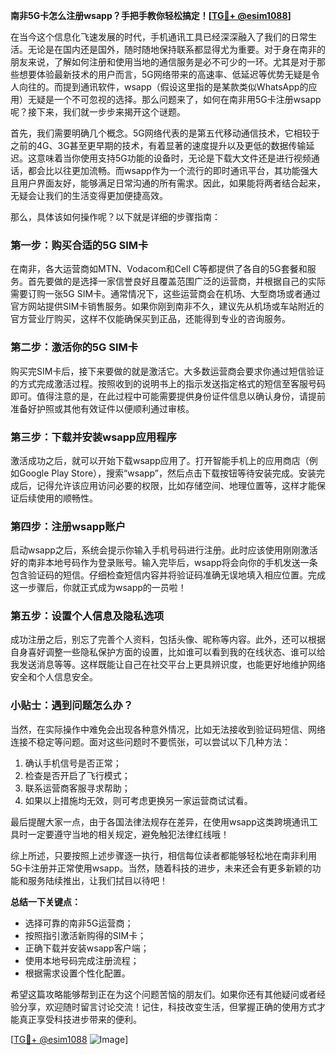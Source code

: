 **南非5G卡怎么注册wsapp？手把手教你轻松搞定！[[TG💪+ @esim1088](https://t.me/s/esim1088)]**

在当今这个信息化飞速发展的时代，手机通讯工具已经深深融入了我们的日常生活。无论是在国内还是国外，随时随地保持联系都显得尤为重要。对于身在南非的朋友来说，了解如何注册和使用当地的通信服务是必不可少的一环。尤其是对于那些想要体验最新技术的用户而言，5G网络带来的高速率、低延迟等优势无疑是令人向往的。而提到通讯软件，wsapp（假设这里指的是某款类似WhatsApp的应用）无疑是一个不可忽视的选择。那么问题来了，如何在南非用5G卡注册wsapp呢？接下来，我们就一步步来揭开这个谜题。

首先，我们需要明确几个概念。5G网络代表的是第五代移动通信技术，它相较于之前的4G、3G甚至更早期的技术，有着显著的速度提升以及更低的数据传输延迟。这意味着当你使用支持5G功能的设备时，无论是下载大文件还是进行视频通话，都会比以往更加流畅。而wsapp作为一个流行的即时通讯平台，其功能强大且用户界面友好，能够满足日常沟通的所有需求。因此，如果能将两者结合起来，无疑会让我们的生活变得更加便捷高效。

那么，具体该如何操作呢？以下就是详细的步骤指南：

### 第一步：购买合适的5G SIM卡

在南非，各大运营商如MTN、Vodacom和Cell C等都提供了各自的5G套餐和服务。首先要做的是选择一家信誉良好且覆盖范围广泛的运营商，并根据自己的实际需要订购一张5G SIM卡。通常情况下，这些运营商会在机场、大型商场或者通过官方网站提供SIM卡销售服务。如果你刚到南非不久，建议先从机场或车站附近的官方营业厅购买，这样不仅能确保买到正品，还能得到专业的咨询服务。

### 第二步：激活你的5G SIM卡

购买完SIM卡后，接下来要做的就是激活它。大多数运营商会要求你通过短信验证的方式完成激活过程。按照收到的说明书上的指示发送指定格式的短信至客服号码即可。值得注意的是，在此过程中可能需要提供身份证件信息以确认身份，请提前准备好护照或其他有效证件以便顺利通过审核。

### 第三步：下载并安装wsapp应用程序

激活成功之后，就可以开始下载wsapp应用了。打开智能手机上的应用商店（例如Google Play Store），搜索“wsapp”，然后点击下载按钮等待安装完成。安装完成后，记得允许该应用访问必要的权限，比如存储空间、地理位置等，这样才能保证后续使用的顺畅性。

### 第四步：注册wsapp账户

启动wsapp之后，系统会提示你输入手机号码进行注册。此时应该使用刚刚激活好的南非本地号码作为登录账号。输入完毕后，wsapp将会向你的手机发送一条包含验证码的短信。仔细检查短信内容并将验证码准确无误地填入相应位置。完成这一步骤后，你就正式成为wsapp的一员啦！

### 第五步：设置个人信息及隐私选项

成功注册之后，别忘了完善个人资料，包括头像、昵称等内容。此外，还可以根据自身喜好调整一些隐私保护方面的设置，比如谁可以看到我的在线状态、谁可以给我发送消息等等。这样既能让自己在社交平台上更具辨识度，也能更好地维护网络安全和个人信息安全。

### 小贴士：遇到问题怎么办？

当然，在实际操作中难免会出现各种意外情况，比如无法接收到验证码短信、网络连接不稳定等问题。面对这些问题时不要慌张，可以尝试以下几种方法：

1. 确认手机信号是否正常；
2. 检查是否开启了飞行模式；
3. 联系运营商客服寻求帮助；
4. 如果以上措施均无效，则可考虑更换另一家运营商试试看。

最后提醒大家一点，由于各国法律法规存在差异，在使用wsapp这类跨境通讯工具时一定要遵守当地的相关规定，避免触犯法律红线哦！

综上所述，只要按照上述步骤逐一执行，相信每位读者都能够轻松地在南非利用5G卡注册并正常使用wsapp。当然，随着科技的进步，未来还会有更多新颖的功能和服务陆续推出，让我们拭目以待吧！

**总结一下关键点：**
- 选择可靠的南非5G运营商；
- 按照指引激活新购得的SIM卡；
- 正确下载并安装wsapp客户端；
- 使用本地号码完成注册流程；
- 根据需求设置个性化配置。

希望这篇攻略能够帮到正在为这个问题苦恼的朋友们。如果你还有其他疑问或者经验分享，欢迎随时留言讨论交流！记住，科技改变生活，但掌握正确的使用方式才能真正享受科技进步带来的便利。

[[TG💪+ @esim1088](https://t.me/s/esim1088) ![Image](https://i.postimg.cc/4NQfJmqS/Snipaste-2025-05-13-00-14-12.png)]